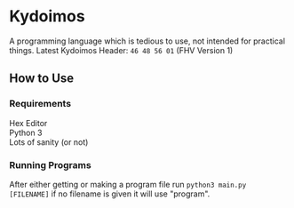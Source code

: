 # Kydoimos
A programming language which is tedious to use, not intended for practical things.
Latest Kydoimos Header: ```46 48 56 01``` (FHV Version 1)

## How to Use
### Requirements
Hex Editor<br>
Python 3<br>
Lots of sanity (or not)

### Running Programs
After either getting or making a program file run
```python3 main.py [FILENAME]```
if no filename is given it will use "program".
